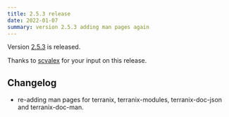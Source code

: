 ```yaml
---
title: 2.5.3 release
date: 2022-01-07
summary: version 2.5.3 adding man pages again
---
```


Version [2.5.3](https://github.com/terranix/terranix/releases/tag/2.5.3)
is released.

Thanks to
[scvalex](https://github.com/scvalex)
for your input on this release.

## Changelog

- re-adding man pages for terranix, terranix-modules, terranix-doc-json and terranix-doc-man.
